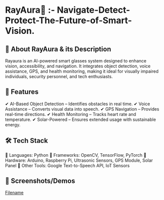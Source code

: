 # ****RayAura🚀 :- Navigate-Detect-Protect-The-Future-of-Smart-Vision.****
## 📌 About RayAura & its Description
Rayaura is an AI-powered smart glasses system designed to enhance vision, accessibility, and navigation. It integrates object detection, voice assistance, GPS, and health monitoring, making it ideal for visually impaired individuals, security personnel, and tech enthusiasts.


## 🚀 Features
✔ AI-Based Object Detection – Identifies obstacles in real time.
✔ Voice Assistance – Converts visual data into speech.
✔ GPS Navigation – Provides real-time directions.
✔ Health Monitoring – Tracks heart rate and temperature.
✔ Solar-Powered – Ensures extended usage with sustainable energy.


## 🛠️ Tech Stack
🔹 Languages: Python
🔹 Frameworks: OpenCV, TensorFlow, PyTorch
🔹 Hardware: Arduino, Raspberry Pi, Ultrasonic Sensors, GPS Module, Solar Panel
🔹 Other Tools: Google Text-to-Speech API, IoT Sensors

## 📸 Screenshots/Demos
[Filename](Smart-Glasses.png)

